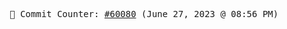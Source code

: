 <p align="center">
    <samp>
        📮 Commit Counter: <a href="https://github.com/Javascript-void0/Javascript-void0/commits/main">#60080</a> (June 27, 2023 @ 08:56 PM)
    </samp>
</p>